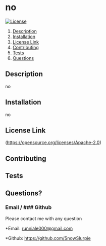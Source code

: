 # no
[![License](https://img.shields.io/badge/License-Apache%202.0-blue.svg)](https://opensource.org/licenses/Apache-2.0)
1. [Description](#description)
2. [Installation](#installation)
3. [License Link](#licenselink)
4. [Contributing](#contributing)
5. [Tests](#tests)
6. [Questions](#questions)
## Description 
no
## Installation
no
## License Link
(https://opensource.org/licenses/Apache-2.0)
## Contributing

## Tests

## Questions? 
### Email / ### Github
Please contact me with any question

*Email:
runniale000@gmail.com

*Github:
https://github.com/SnowSlurpie